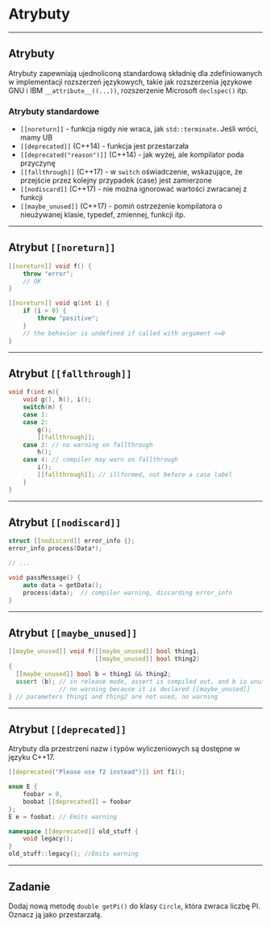 <!-- .slide: data-background="#111111" -->
# Atrybuty

___
<!-- .slide: style="font-size: 0.9em" -->

## Atrybuty

Atrybuty zapewniają ujednoliconą standardową składnię dla zdefiniowanych w implementacji rozszerzeń językowych,
takie jak rozszerzenia językowe GNU i IBM `__attribute__((...))`, rozszerzenie Microsoft `declspec()` itp.

### Atrybuty standardowe
<!-- .element: class="fragment fade-in" -->

* <!-- .element: class="fragment fade-in" --> <code>[[noreturn]]</code> - funkcja nigdy nie wraca, jak <code>std::terminate</code>. Jeśli wróci, mamy UB
* <!-- .element: class="fragment fade-in" --> <code>[[deprecated]]</code> (C++14) - funkcja jest przestarzała
* <!-- .element: class="fragment fade-in" --> <code>[[deprecated("reason")]]</code> (C++14) - jak wyżej, ale kompilator poda przyczynę
* <!-- .element: class="fragment fade-in" --> <code>[[fallthrough]]</code> (C++17) - w <code>switch</code> oświadczenie, wskazujące, że przejście przez kolejny przypadek (case) jest zamierzone
* <!-- .element: class="fragment fade-in" --> <code>[[nodiscard]]</code> (C++17) - nie można ignorować wartości zwracanej z funkcji
* <!-- .element: class="fragment fade-in" --> <code>[[maybe_unused]]</code> (C++17) - pomiń ostrzeżenie kompilatora o nieużywanej klasie, typedef, zmiennej, funkcji itp.

___

## Atrybut `[[noreturn]]`

```c++
[[noreturn]] void f() {
    throw "error";
    // OK
}

[[noreturn]] void q(int i) {
    if (i > 0) {
        throw "positive";
    }
    // the behavior is undefined if called with argument <=0
}
```

___

## Atrybut `[[fallthrough]]`

```c++
void f(int n){
    void g(), h(), i();
    switch(n) {
    case 1:
    case 2:
        g();
        [[fallthrough]];
    case 3: // no warning on fallthrough
        h();
    case 4: // compiler may warn on fallthrough
        i();
        [[fallthrough]]; // illformed, not before a case label
    }
}
```

___

## Atrybut `[[nodiscard]]`

```c++
struct [[nodiscard]] error_info {};
error_info process(Data*);

// ...

void passMessage() {
    auto data = getData();
    process(data);  // compiler warning, discarding error_info
}
```

___

## Atrybut `[[maybe_unused]]`

```c++
[[maybe_unused]] void f([[maybe_unused]] bool thing1,
                        [[maybe_unused]] bool thing2)
{
  [[maybe_unused]] bool b = thing1 && thing2;
  assert (b); // in release mode, assert is compiled out, and b is unused
              // no warning because it is declared [[maybe_unused]]
} // parameters thing1 and thing2 are not used, no warning
```

___

## Atrybut `[[deprecated]]`

Atrybuty dla przestrzeni nazw i typów wyliczeniowych są dostępne w języku C++17.

```c++
[[deprecated("Please use f2 instead")]] int f1();

enum E {
    foobar = 0,
    boobat [[deprecated]] = foobar
};
E e = foobat; // Emits warning

namespace [[deprecated]] old_stuff {
    void legacy();
}
old_stuff::legacy(); //Emits warning
```

___

## Zadanie

Dodaj nową metodę `double getPi()` do klasy `Circle`, która zwraca liczbę PI. Oznacz ją jako przestarzałą.
